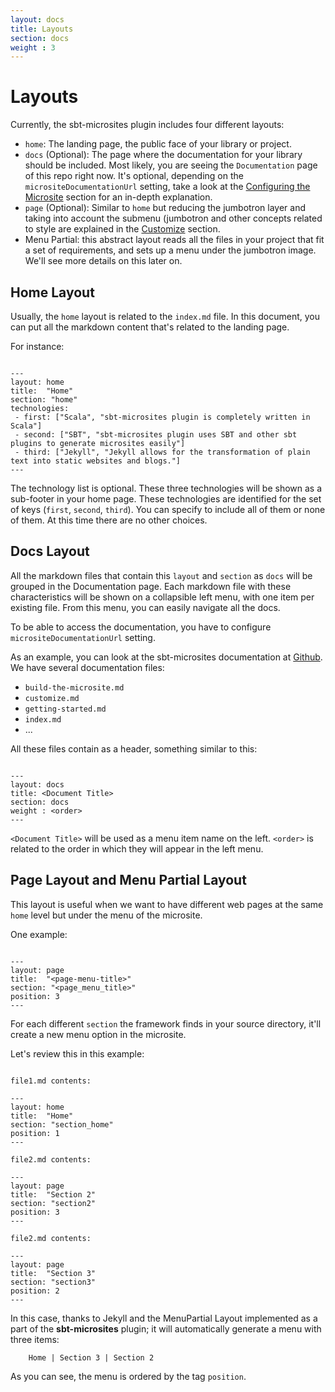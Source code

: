 ```yaml
---
layout: docs
title: Layouts
section: docs
weight : 3
---
```


# Layouts

Currently, the sbt-microsites plugin includes four different layouts:

- `home`: The landing page, the public face of your library or project.
- `docs` (Optional): The page where the documentation for your library should be included. Most likely, you are seeing the `Documentation` page of this repo right now. It's optional, depending on the `micrositeDocumentationUrl` setting, take a look at the [Configuring the Microsite](settings.html) section for an in-depth explanation.
- `page` (Optional): Similar to `home` but reducing the jumbotron layer and taking into account the submenu (jumbotron and other concepts related to style are explained in the [Customize](customize.html) section.
- Menu Partial: this abstract layout reads all the files in your project that fit a set of requirements, and sets up a menu under the jumbotron image. We'll see more details on this later on.

## Home Layout

Usually, the `home` layout is related to the `index.md` file. In this document, you can put all the markdown content that's related to the landing page.

For instance:

```

---
layout: home
title:  "Home"
section: "home"
technologies:
 - first: ["Scala", "sbt-microsites plugin is completely written in Scala"]
 - second: ["SBT", "sbt-microsites plugin uses SBT and other sbt plugins to generate microsites easily"]
 - third: ["Jekyll", "Jekyll allows for the transformation of plain text into static websites and blogs."]
---
```

The technology list is optional. These three technologies will be shown as a sub-footer in your home page. These technologies are identified for the set of keys (`first`, `second`, `third`). You can specify to include all of them or none of them. At this time there are no other choices.

## Docs Layout

All the markdown files that contain this `layout` and `section` as `docs` will be grouped in the Documentation page. Each markdown file with these characteristics will be shown on a collapsible left menu, with one item per existing file. From this menu, you can easily navigate all the docs.

To be able to access the documentation, you have to configure `micrositeDocumentationUrl` setting.

As an example, you can look at the sbt-microsites documentation at [Github](https://github.com/47deg/sbt-microsites/tree/master/docs/src/main/tut). We have several documentation files:

- `build-the-microsite.md`
- `customize.md`
- `getting-started.md`
- `index.md`
- ...

All these files contain as a header, something similar to this:

```

---
layout: docs
title: <Document Title>
section: docs
weight : <order>
---
```

`<Document Title>` will be used as a menu item name on the left. `<order>` is related to the order in which they will appear in the left menu.

## Page Layout and Menu Partial Layout

This layout is useful when we want to have different web pages at the same `home` level but under the menu of the microsite.

One example:

```

---
layout: page
title:  "<page-menu-title>"
section: "<page_menu_title>"
position: 3
---
```

For each different `section` the framework finds in your source directory, it'll create a new menu option in the microsite.

Let's review this in this example:

```

file1.md contents:

---
layout: home
title:  "Home"
section: "section_home"
position: 1
---

file2.md contents:

---
layout: page
title:  "Section 2"
section: "section2"
position: 3
---

file2.md contents:

---
layout: page
title:  "Section 3"
section: "section3"
position: 2
---
```

In this case, thanks to Jekyll and the MenuPartial Layout implemented as a part of the **sbt-microsites** plugin; it will automatically generate a menu with three items:
 
        Home | Section 3 | Section 2 
        
As you can see, the menu is ordered by the tag `position`.